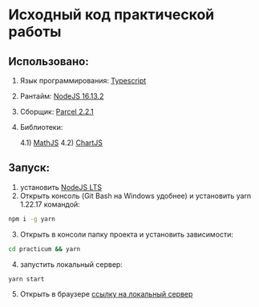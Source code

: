 # Исходный код практической работы

## Использовано:
1) Язык программирования: [Typescript](https://www.typescriptlang.org/)
2) Рантайм: [NodeJS 16.13.2](https://nodejs.org/en/)
3) Сборщик: [Parcel 2.2.1](https://parceljs.org/)
4) Библиотеки:

    4.1) [MathJS](https://mathjs.org/)
    4.2) [ChartJS](https://www.chartjs.org/)

## Запуск:

1) установить [NodeJS LTS](https://nodejs.org/en/)
2) Открыть консоль (Git Bash на Windows удобнее) и установить yarn 1.22.17 командой:

```bash
npm i -g yarn
```

3) Открыть в консоли папку проекта и установить зависимости:

```bash
cd practicum && yarn
```

4) запустить локальный сервер:

```bash
yarn start
```

5) Открыть в браузере [ссылку на локальный сервер](http://localhost:1234)
